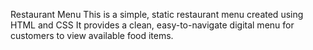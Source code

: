 Restaurant Menu
This is a simple, static restaurant menu created using HTML and CSS 
It provides a clean, easy-to-navigate digital menu for customers to view available food items.
